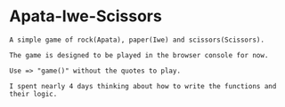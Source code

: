 # Apata-Iwe-Scissors


    A simple game of rock(Apata), paper(Iwe) and scissors(Scissors). 

    The game is designed to be played in the browser console for now.

    Use => "game()" without the quotes to play.

    I spent nearly 4 days thinking about how to write the functions and their logic.